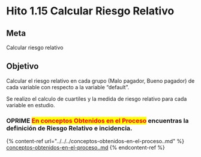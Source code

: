 # Hito 1.15 Calcular Riesgo Relativo

## Meta

Calcular riesgo relativo

## Objetivo

Calcular el riesgo relativo en cada grupo (Malo pagador, Bueno pagador) de cada variable con respecto a la variable “default”.

Se realizo el calculo de cuartiles y la medida de riesgo relativo para cada variable en estudio.



### OPRIME <mark style="color:red;">En conceptos Obtenidos en el Proceso</mark> encuentras la definición de Riesgo Relativo e incidencia.&#x20;

{% content-ref url="../../../conceptos-obtenidos-en-el-proceso..md" %}
[conceptos-obtenidos-en-el-proceso..md](../../../conceptos-obtenidos-en-el-proceso..md)
{% endcontent-ref %}
